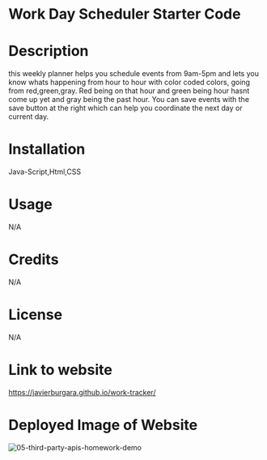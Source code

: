 # Work Day Scheduler Starter Code

# Description
this weekly planner helps you schedule events from 9am-5pm and lets you know whats happening from hour to hour with color coded colors, going from red,green,gray. Red being on that hour and green being hour hasnt come up yet and gray being the past hour. You can save events with the save button at the right which can help you coordinate the next day or current day.

# Installation
Java-Script,Html,CSS

# Usage
N/A

# Credits
N/A

# License
N/A

# Link to website
https://javierburgara.github.io/work-tracker/

# Deployed Image of Website
![05-third-party-apis-homework-demo](https://github.com/JavierBurgara/Coding-Quiz/assets/135621096/b973d16b-ba3c-41e6-898b-7d01e0eb0f47)
